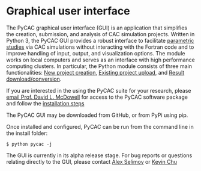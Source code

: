 # Graphical user interface

The PyCAC graphical user interface (GUI) is an application that simplifies the creation, submission, and analysis of CAC simulation projects. 
Written in Python 3, the PyCAC GUI provides a robust interface to facilitate [parametric studies](parameterization.md) via CAC simulations without interacting with the Fortran code and to improve handling of input, output, and visualization options. The module works on local computers and serves as an interface with high performance computing clusters. In particular, the Python module consists of three main functionalities: [New project creation](create.md), [Existing project upload](upload.md), and [Result download/conversion](download.md). 

If you are interested in the using the PyCAC suite for your research, please [email Prof. David L. McDowell](mailto:david.mcdowell@me.gatech.edu) for access to the PyCAC software package and follow the [installation steps](installation.md)

The PyCAC GUI may be downloaded from GitHub, or from PyPi using pip. 

Once installed and configured, PyCAC can be run from the command line in the install folder:
```
$ python pycac -j
```
The GUI is currently in its alpha release stage. For bug reports or questions relating directly to the GUI, please contact [Alex Selimov](mailto:aselimov3@gatech.edu) or [Kevin Chu](mailto:kchu41@gatech.edu)
